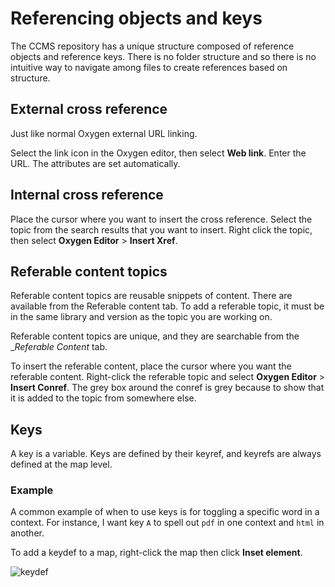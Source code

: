 # Referencing objects and keys

The CCMS repository has a unique structure composed of reference objects and reference keys. There is no folder structure and so there is no intuitive way to navigate among files to create references based on structure.

## External cross reference

Just like normal Oxygen external URL linking.

Select the link icon in the Oxygen editor, then select __Web link__. Enter the URL. The attributes are set automatically.

## Internal cross reference

Place the cursor where you want to insert the cross reference. Select the topic from the search results that you want to insert. Right click the topic, then select __Oxygen Editor__ > __Insert Xref__.

## Referable content topics

Referable content topics are reusable snippets of content. There are available from the Referable content tab. To add a referable topic, it must be in the same library and version as the topic you are working on.

Referable content topics are unique, and they are searchable from the __Referable Content_ tab.

To insert the referable content, place the cursor where you want the referable content. Right-click the referable topic and select __Oxygen Editor__ > __Insert Conref__. The grey box around the conref is grey because to show that it is added to the topic from somewhere else.

## Keys

A key is a variable. Keys are defined by their keyref, and keyrefs are always defined at the map level.

### Example

A common example of when to use keys is for toggling a specific word in a context. For instance, I want key `A` to spell out `pdf` in one context and `html` in another.

To add a keydef to a map, right-click the map then click __Inset element__.

![keydef](.../images/keydef.png)